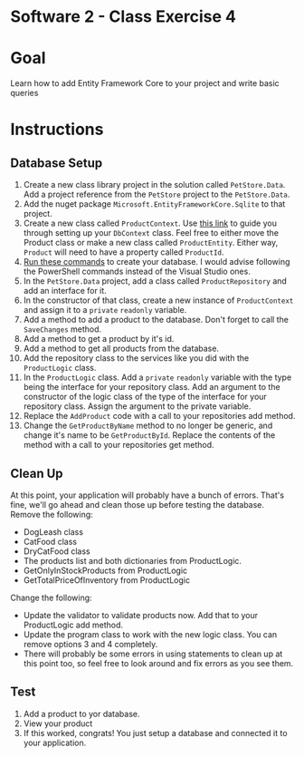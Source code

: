 # Software 2 - Class Exercise 4
# Goal
Learn how to add Entity Framework Core to your project and write basic queries

# Instructions
## Database Setup
1. Create a new class library project in the solution called `PetStore.Data`.  Add a project reference from the `PetStore` project to the `PetStore.Data`.
1. Add the nuget package `Microsoft.EntityFrameworkCore.Sqlite` to that project.
1. Create a new class called `ProductContext`.  Use [this link](https://docs.microsoft.com/en-us/ef/core/get-started/overview/first-app?tabs=netcore-cli#create-the-model) to guide you through setting up your `DbContext` class.  Feel free to either move the Product class or make a new class called `ProductEntity`.  Either way, `Product` will need to have a property called `ProductId`.
1. [Run these commands](https://docs.microsoft.com/en-us/ef/core/get-started/overview/first-app?tabs=visual-studio#create-the-database) to create your database.  I would advise following the PowerShell commands instead of the Visual Studio ones.
1. In the `PetStore.Data` project, add a class called `ProductRepository` and add an interface for it.
1. In the constructor of that class, create a new instance of `ProductContext` and assign it to a `private` `readonly` variable.
1. Add a method to add a product to the database.  Don't forget to call the `SaveChanges` method.
1. Add a method to get a product by it's id.
1. Add a method to get all products from the database.
1. Add the repository class to the services like you did with the `ProductLogic` class.
1. In the `ProductLogic` class.  Add a `private` `readonly` variable with the type being the interface for your repository class.  Add an argument to the constructor of the logic class of the type of the interface for your repository class.  Assign the argument to the private variable.
1. Replace the `AddProduct` code with a call to your repositories add method.
1. Change the `GetProductByName` method to no longer be generic, and change it's name to be `GetProductById`.  Replace the contents of the method with a call to your repositories get method.

## Clean Up
At this point, your application will probably have a bunch of errors.  That's fine, we'll go ahead and clean those up before testing the database.
Remove the following:
- DogLeash class
- CatFood class
- DryCatFood class
- The products list and both dictionaries from ProductLogic.
- GetOnlyInStockProducts from ProductLogic
- GetTotalPriceOfInventory from ProductLogic

Change the following:
- Update the validator to validate products now.  Add that to your ProductLogic add method.
- Update the program class to work with the new logic class.  You can remove options 3 and 4 completely.
- There will probably be some errors in using statements to clean up at this point too, so feel free to look around and fix errors as you see them.

## Test
1. Add a product to yor database.  
1. View your product
1. If this worked, congrats!  You just setup a database and connected it to your application.